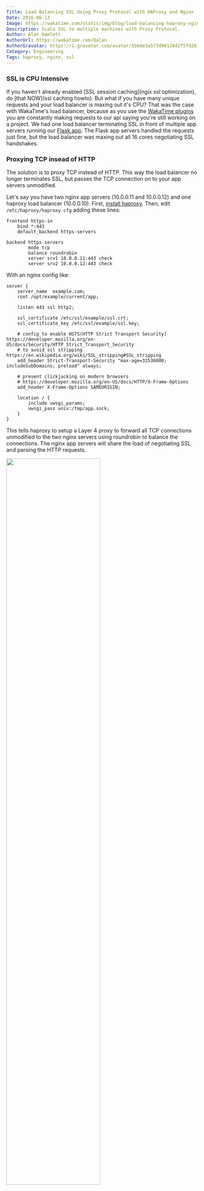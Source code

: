 ```yaml
---
Title: Load Balancing SSL Using Proxy Protocol with HAProxy and Nginx
Date: 2016-06-13
Image: https://wakatime.com/static/img/blog/load-balancing-haproxy-nginx.png
Description: Scale SSL to multiple machines with Proxy Protocol.
Author: Alan Hamlett
AuthorUrl: https://wakatime.com/@alan
AuthorGravatar: https://1.gravatar.com/avatar/5bbde3a573d9012842f5fd261caa0bfe
Category: Engineering
Tags: haproxy, nginx, ssl
---
```


### SSL is CPU Intensive

If you haven't already enabled [SSL session caching](ngix ssl optimization), do [that NOW](ssl caching howto).
But what if you have many unique requests and your load balancer is maxing out it's CPU? 
That was the case with WakaTime's load balancer, because as you use the [WakaTime plugins][editors] you are constantly making requests to our api saying you're still working on a project.
We had one load balancer terminating SSL in front of multiple app servers running our [Flask app][flask].
The Flask app servers handled the requests just fine, but the load balancer was maxing out all 16 cores negotiating SSL handshakes.

### Proxying TCP insead of HTTP

The solution is to proxy TCP instead of HTTP.
This way the load balancer no longer terminates SSL, but passes the TCP connection on to your app servers unmodified.

Let's say you have two nginx app servers (10.0.0.11 and 10.0.0.12) and one haproxy load balancer (10.0.0.10).
First, [install haproxy][install haproxy].
Then, edit `/etc/haproxy/haproxy.cfg` adding these lines:

    frontend https-in
        bind *:443
        default_backend https-servers
    
    backend https-servers
            mode tcp
            balance roundrobin
            server srv1 10.0.0.11:443 check
            server srv2 10.0.0.12:443 check


With an nginx config like:

    server {
        server_name  example.com;
        root /opt/example/current/app;

        listen 443 ssl http2;

        ssl_certificate /etc/ssl/example/ssl.crt;
        ssl_certificate_key /etc/ssl/example/ssl.key;

        # config to enable HSTS(HTTP Strict Transport Security) https://developer.mozilla.org/en-US/docs/Security/HTTP_Strict_Transport_Security
        # to avoid ssl stripping https://en.wikipedia.org/wiki/SSL_stripping#SSL_stripping
        add_header Strict-Transport-Security "max-age=31536000; includeSubDomains; preload" always;

        # prevent clickjacking on modern browsers
        # https://developer.mozilla.org/en-US/docs/HTTP/X-Frame-Options
        add_header X-Frame-Options SAMEORIGIN;

        location / {
            include uwsgi_params;
            uwsgi_pass unix:/tmp/app.sock;
        }
    }

This tells haproxy to setup a Layer 4 proxy to forward all TCP connections unmodified to the two nginx servers using roundrobin to balance the connections.
The nginx app servers will share the load of negotiating SSL and parsing the HTTP requests.

<div class="center-xs"><img src="https://wakatime.com/static/img/blog/load-balancing-haproxy-nginx.png" class="img-responsive img-thumbnail m-bottom-xs-20" style="width:70%" /></div>

**One catch though**, your nginx app servers will see the requests coming from the IP address of your haproxy load balancer instead of the originating client.
To fix this, enable Proxy Protocol to send the originating client's IP address to your nginx app servers.

### Forwarding the User's Real IP using Proxy Protocol

[Proxy Protocol][proxy protocol] forwards the originating client's IP address from haproxy to nginx without having to modify the HTTP request headers.
To enable Proxy Protocol in haproxy, add the `send-proxy` keyword to your `/etc/haproxy/haproxy.cfg` file:

    frontend https-in
        bind *:443
        default_backend https-servers
    
    backend https-servers
            mode tcp
            balance roundrobin
            server srv1 10.0.0.11:443 check send-proxy
            server srv2 10.0.0.12:443 check send-proxy

And tell nginx to receive the client's real IP using proxy protocol and add it to the HTTP request:

    server {
        server_name  example.com;
        root /opt/example/current/app;

        listen 443 ssl http2 proxy_protocol;

        set_real_ip_from 10.0.0.10/32;
        real_ip_header proxy_protocol;

        ssl_certificate /etc/ssl/example/ssl.crt;
        ssl_certificate_key /etc/ssl/example/ssl.key;

        # config to enable HSTS(HTTP Strict Transport Security) https://developer.mozilla.org/en-US/docs/Security/HTTP_Strict_Transport_Security
        # to avoid ssl stripping https://en.wikipedia.org/wiki/SSL_stripping#SSL_stripping
        add_header Strict-Transport-Security "max-age=31536000; includeSubDomains; preload" always;

        # prevent clickjacking on modern browsers
        # https://developer.mozilla.org/en-US/docs/HTTP/X-Frame-Options
        add_header X-Frame-Options SAMEORIGIN;

        location / {
            include uwsgi_params;
            uwsgi_pass unix:/tmp/app.sock;
        }
    }

Notice how we told nginx to trust the IP address of your haproxy load balancer `10.0.0.10` to give us the client's real IP.
SSL is distributed among your two nginx app servers, and your nginx log files show the correct client IP address for each request.

Now you can scale to infinity!\*

\* Your haproxy process is still limited to a certain number of connections (`ulimit`).

[nginx ssl optimization]: http://nginx.org/en/docs/http/configuring_https_servers.html#optimization
[ssl caching howto]: https://bjornjohansen.no/optimizing-https-nginx
[editors]: https//wakatime.com/editors
[flask]: http://flask.pocoo.org/
[install haproxy]: https://haproxy.debian.net
[proxy protocol]: http://www.haproxy.org/download/1.7/doc/proxy-protocol.txt
